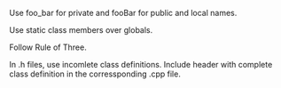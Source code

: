 Use foo_bar for private and fooBar for public and local names.

Use static class members over globals.

Follow Rule of Three.

In .h files, use incomlete class definitions. Include header with complete class definition in the corressponding .cpp file.

